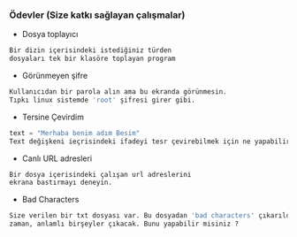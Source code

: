 ### Ödevler (Size katkı sağlayan çalışmalar)

+ Dosya toplayıcı

```python
Bir dizin içerisindeki istediğiniz türden 
dosyaları tek bir klasöre toplayan program
```

+ Görünmeyen şifre

```python
Kullanıcıdan bir parola alın ama bu ekranda görünmesin.
Tıpkı linux sistemde 'root' şifresi girer gibi.
```

+ Tersine Çevirdim 

```python
text = "Merhaba benim adım Besim"
Text değişkeni ieçrisindeki ifadeyi tesr çevirebilmek için ne yapabiliriz ?
```

+ Canlı URL adresleri

```python
Bir dosya içerisindeki çalışan url adreslerini 
ekrana bastırmayı deneyin.
```

+ Bad Characters

```python
Size verilen bir txt dosyası var. Bu dosyadan 'bad characters' çıkarıldığı
zaman, anlamlı birşeyler çıkacak. Bunu yapabilir misiniz ?
```
